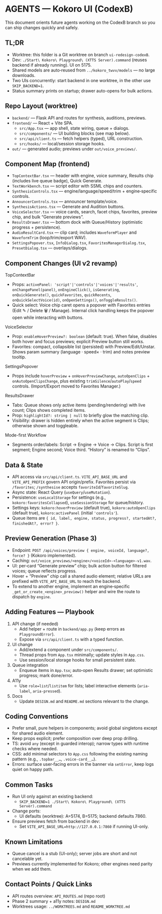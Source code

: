 # AGENTS — Kokoro UI (CodexB)

This document orients future agents working on the CodexB branch so you can ship changes quickly and safely.

## TL;DR
- Worktree: this folder is a Git worktree on branch `ui-redesign-codexB`.
- Dev: `./Start\ Kokoro\ Playground\ (XTTS Server).command` (reuses backend if already running). UI on 5175.
- Shared models are auto‑reused from `../kokoro_twvv/models` — no large downloads.
- Two UIs concurrently: start backend in one worktree, in the other use `SKIP_BACKEND=1`.
- Status summary prints on startup; drawer auto-opens for bulk actions.

## Repo Layout (worktree)
- `backend/` — Flask API and routes for synthesis, auditions, previews.
- `frontend/` — React + Vite SPA.
  - `src/App.tsx` — app shell, state wiring, queue + dialogs.
  - `src/components/` — UI building blocks (see map below).
  - `src/api/client.ts` — fetch helpers (typed), URL construction.
  - `src/hooks/` — local/session storage hooks.
- `out/` — generated audio; previews under `out/voice_previews/`.

## Component Map (frontend)
- `TopContextBar.tsx` — header with engine, voice summary, Results chip (includes live queue badge), Quick Generate.
- `TextWorkbench.tsx` — script editor with SSML chips and counters.
- `SynthesisControls.tsx` — engine/language/speed/trim + engine‑specific controls.
- `AnnouncerControls.tsx` — announcer template/voice.
- `SynthesisActions.tsx` — Generate and Audition buttons.
- `VoiceSelector.tsx` — voice cards, search, facet chips, favorites, preview chip, and bulk “Generate previews”.
- `ResultsDrawer.tsx` — bottom dock with Queue/History (optimistic progress + persistence).
- `AudioResultCard.tsx` — clip card; includes `WaveformPlayer` and `WaveformTrim` (loop/trim/export WAV).
- `SettingsPopover.tsx`, `InfoDialog.tsx`, `FavoritesManagerDialog.tsx`, `PresetDialog.tsx` — overlays/dialogs.

## Component Changes (UI v2 revamp)

TopContextBar
- Props: `activePanel: 'script'|'controls'|'voices'|'results'`, `onChangePanel(panel)`, `onEngineClick()`, `isGenerating`, `onQuickGenerate()`, `quickFavorites`, `quickRecents`, `onQuickSelectVoice(id)`, `onOpenSettings()`, `onToggleResults()`.
- Quick select: Voice chip caret opens a popover with Favorites entries (Edit ✎ / Delete 🗑 / Manage). Internal click handling keeps the popover open while interacting with buttons.

VoiceSelector
- Prop: `enableHoverPreview?: boolean` (default: true). When false, disables both hover and focus previews; explicit Preview button still works.
- Favorites: compact, collapsible list (persisted) with Preview/Edit/Unstar. Shows param summary (language · speed× · trim) and notes preview tooltip.

SettingsPopover
- Props include `hoverPreview` + `onHoverPreviewChange`, `autoOpenClips` + `onAutoOpenClipsChange`, plus existing `trimSilence`/`autoPlay`/`speed` controls. (Import/Export moved to Favorites Manager.)

ResultsDrawer
- Tabs: Queue shows only active items (pending/rendering) with live count; Clips shows completed items.
- Prop: `highlightId?: string | null` to briefly glow the matching clip.
- Visibility: drawer is hidden entirely when the active segment is Clips; otherwise shown and toggleable.

Mode-first Workflow
- Segments order/labels: Script → Engine → Voice → Clips. Script is first segment; Engine second; Voice third. “History” is renamed to “Clips”.

## Data & State
- API access via `src/api/client.ts`. `VITE_API_BASE_URL` and `VITE_API_PREFIX` govern API origin/prefix. Favorites persist via `/favorites`; `/synthesise` accepts `favoriteId`/`favoriteSlug`.
- Async state: React Query (`useQuery`/`useMutation`).
- Persistence: `useLocalStorage` for settings (e.g., `kokoro:favoritesCollapsed`), `useSessionStorage` for queue/history.
- Settings keys: `kokoro:hoverPreview` (default true), `kokoro:autoOpenClips` (default true), `kokoro:activePanel` (initial `'controls'`).
- Queue items are `{ id, label, engine, status, progress?, startedAt?, finishedAt?, error? }`.

## Preview Generation (Phase 3)
- Endpoint: `POST /api/voices/preview { engine, voiceId, language?, force? }` (Kokoro implemented).
- Caching: `out/voice_previews/<engine>/<voiceId>-<language>-v1.wav`.
- UI: per‑card “Generate preview” chip; bulk action button for filtered voices; queue reflects progress.
- Hover + “Preview” chip call a shared audio element; relative URLs are prefixed with `VITE_API_BASE_URL` to reach the backend.
- To extend to another engine, implement an engine‑specific `_get_or_create_<engine>_preview()` helper and wire the route to dispatch by `engine`.

## Adding Features — Playbook
1) API change (if needed)
   - Add helper + route in `backend/app.py` (keep errors as `PlaygroundError`).
   - Expose via `src/api/client.ts` with a typed function.
2) UI change
   - Add/extend a component under `src/components/`.
   - Thread props from `App.tsx` minimally; update styles in `App.css`.
   - Use session/local storage hooks for small persistent state.
3) Queue integration
   - Enqueue items in `App.tsx`; auto‑open Results drawer; set optimistic progress; mark done/error.
4) A11y
   - Use `role=list`/`listitem` for lists; label interactive elements (`aria-label`, `aria-pressed`).
5) Docs
   - Update `DESIGN.md` and `README.md` sections relevant to the change.

## Coding Conventions
- Prefer small, pure helpers in components; avoid global singletons except for shared audio element.
- Keep props explicit; prefer composition over deep prop drilling.
- TS: avoid `any` (except in guarded interop); narrow types with runtime checks where needed.
- CSS: add minimal selectors to `App.css` following the existing naming pattern (e.g., `.topbar__…`, `.voice-card__…`).
- Errors: surface user‑facing errors in the banner via `setError`, keep logs quiet on happy path.

## Common Tasks
- Run UI only against an existing backend:
  - `SKIP_BACKEND=1 ./Start\ Kokoro\ Playground\ (XTTS Server).command`
- Change ports:
  - UI defaults (worktree): A=5174, B=5175; backend defaults 7860.
- Ensure previews fetch from backend in dev:
  - Set `VITE_API_BASE_URL=http://127.0.0.1:7860` if running UI-only.

## Known Limitations
- Queue cancel is a stub (UI-only); server jobs are short and not cancelable yet.
- Previews currently implemented for Kokoro; other engines need parity when we add them.

## Contact Points / Quick Links
- API routes overview: `API_ROUTES.md` (repo root)
- Phase 2 summary + a11y notes: `DESIGN.md`
- Worktrees usage: `../WORKTREES.md` and `README_WORKTREE.md`
